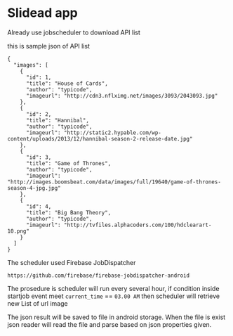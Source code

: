 # Slidead app

Already use jobscheduler to download API list 

this is sample json of API list

```
{
  "images": [
    {
      "id": 1,
      "title": "House of Cards",
      "author": "typicode",
      "imageurl": "http://cdn3.nflximg.net/images/3093/2043093.jpg"
    },
    {
      "id": 2,
      "title": "Hannibal",
      "author": "typicode",
      "imageurl": "http://static2.hypable.com/wp-content/uploads/2013/12/hannibal-season-2-release-date.jpg"
    },
    {
      "id": 3,
      "title": "Game of Thrones",
      "author": "typicode",
      "imageurl": "http://images.boomsbeat.com/data/images/full/19640/game-of-thrones-season-4-jpg.jpg"
    },
    {
      "id": 4,
      "title": "Big Bang Theory",
      "author": "typicode",
      "imageurl": "http://tvfiles.alphacoders.com/100/hdclearart-10.png"
    }
  ]
}
```

The scheduler used Firebase JobDispatcher

```https://github.com/firebase/firebase-jobdispatcher-android```

The prosedure is scheduler will run every several hour, if condition inside startjob event meet `current_time` == `03.00 AM` then scheduler will retrieve new List of url image  


The json result will be saved to file in android storage. When the file is exist json reader will read the file and parse based on json properties given.



